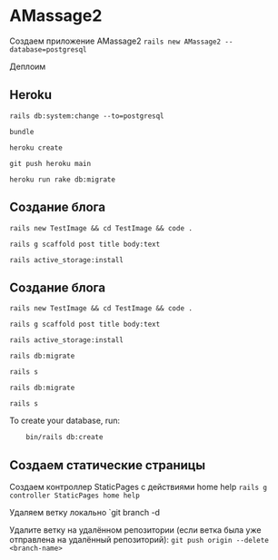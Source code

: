 # AMassage2

Создаем приложение AMassage2
`rails new AMassage2 --database=postgresql`

Деплоим
## Heroku

`rails db:system:change --to=postgresql`

`bundle`

`heroku create`

`git push heroku main`

`heroku run rake db:migrate`

## Создание блога
`rails new TestImage && cd TestImage && code .`

`rails g scaffold post title body:text`

`rails active_storage:install`

## Создание блога
`rails new TestImage && cd TestImage && code .`

`rails g scaffold post title body:text`

`rails active_storage:install`

`rails db:migrate`

`rails s`

`rails db:migrate`

`rails s`

To create your database, run:

        bin/rails db:create

## Создаем статические страницы 

Создаем контроллер StaticPages с действиями home help
`rails g controller StaticPages home help`

Удаляем ветку локально 
`git branch -d <branch-name>

Удалите ветку на удалённом репозитории (если ветка была уже отправлена на удалённый репозиторий):
`git push origin --delete <branch-name>`
